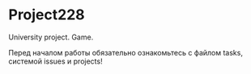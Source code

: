# Project228
University project. Game.

Перед началом работы обязательно ознакомьтесь с файлом tasks, системой issues и projects!
